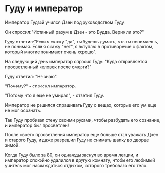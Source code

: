 # Гуду и император

Император Гудзай учился Дзен под руководством Гуду.

Он спросил:"Истинный разум в Дзен - это Будда. Верно ли это?"

Гуду ответил:"Если я скажу "да", ты будешь думать, что ты понимаешь, не понимая. Если я скажу "нет", я вступлю в противоречие с фактом, который многие понимают очень хорошо".

На следующий день император спросил Гуду: "Куда отправляется просветленный человек после смерти?"

Гуду ответил: "Не знаю".

"Почему?" - спросил император.

"Потому что я еще не умирал", - ответил Гуду.

Император не решился спрашивать Гуду о вещах, которые его ум еще не мог осознать.

Так Гуду пробивал стену своими руками, чтобы разбудить его сознание, и император был просветлен!

После своего просветления император еще больше стал уважать Дзен и старого Гуду, и даже разрешил Гуду не снимать шапку во дворце зимой.

Когда Гуду было за 80, он однажды заснул во время лекции, и император спокойно удалился в другую комнату, чтобы его любимый учитель мог наслаждаться отдыхом, которого требовало его тело.
